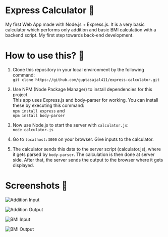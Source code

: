 # Express Calculator 🧮

My first Web App made with Node.js + Express.js. It is a very basic calculator which performs only addition and basic BMI calculation with a backend script. My first step towards back-end development.

# How to use this? 🤔

1. Clone this repository in your local environment by the following command:<br>
```git clone https://github.com/guptasajal411/express-calculator.git```

2. Use NPM (Node Package Manager) to install dependencies for this project. <br>
This app uses Express.js and body-parser for working. You can install these by executing this command: <br>
```npm install express``` and <br>
```npm install body-parser```

3. Now use Node.js to start the server with `calculator.js`: <br>
```node calculator.js```

4. Go to `localhost:3000` on your browser. Give inputs to the calculator. 

5. The calculator sends this data to the server script (calculator.js), where it gets parsed by `body-parser`. The calculation is then done at server side. After that, the server sends the output to the browser where it gets displayed.

# Screenshots 📸

![Addition Input](https://user-images.githubusercontent.com/70312106/125315900-353f5380-e355-11eb-84d8-caee9d9903f4.png)

![Addition Output](https://user-images.githubusercontent.com/70312106/125316027-5738d600-e355-11eb-81f2-4dc1d4885225.png)

![BMI Input](https://user-images.githubusercontent.com/70312106/125316358-ae3eab00-e355-11eb-802c-1f7fe7fe6620.png)

![BMI Output](https://user-images.githubusercontent.com/70312106/125316398-b860a980-e355-11eb-9c02-b417f7eaf368.png)
